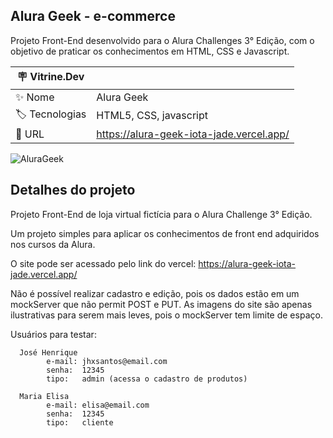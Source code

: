 ## Alura Geek - e-commerce

Projeto Front-End desenvolvido para o Alura Challenges 3° Edição, com o objetivo de praticar os conhecimentos em HTML, CSS e Javascript.

| :placard: Vitrine.Dev |     |
| -------------  | --- |
| :sparkles: Nome        | Alura Geek
| :label: Tecnologias | HTML5, CSS, javascript
| :rocket: URL         | https://alura-geek-iota-jade.vercel.app/

<!-- Inserir imagem com a #vitrinedev ao final do link -->
![AluraGeek](https://github.com/jhxsantos/AluraGeek/assets/140883650/3a425542-6e1e-4c43-83fe-9661db0e9c7c#vitrinedev)

## Detalhes do projeto
Projeto Front-End de loja virtual fictícia para o Alura Challenge 3° Edição.

Um projeto simples para aplicar os conhecimentos de front end adquiridos nos cursos da Alura.

O site pode ser acessado pelo link do vercel: https://alura-geek-iota-jade.vercel.app/

Não é possível realizar cadastro e edição, pois os dados estão em um mockServer que não permit POST e PUT.
As imagens do site são apenas ilustrativas para serem mais leves, pois o mockServer tem limite de espaço.

Usuários para testar:

      José Henrique
            e-mail: jhxsantos@email.com
            senha:  12345
            tipo:   admin (acessa o cadastro de produtos)
            
      Maria Elisa
            e-mail: elisa@email.com
            senha:  12345
            tipo:   cliente
